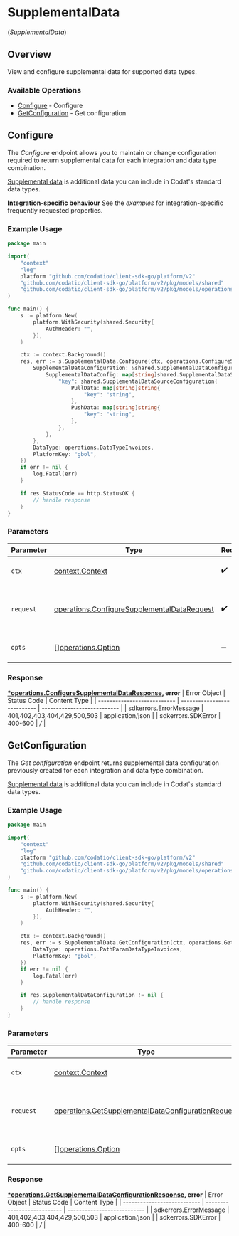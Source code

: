 # SupplementalData
(*SupplementalData*)

## Overview

View and configure supplemental data for supported data types.

### Available Operations

* [Configure](#configure) - Configure
* [GetConfiguration](#getconfiguration) - Get configuration

## Configure

The *Configure* endpoint allows you to maintain or change configuration required to return supplemental data for each integration and data type combination.

[Supplemental data](https://docs.codat.io/using-the-api/additional-data) is additional data you can include in Codat's standard data types.

**Integration-specific behaviour**
See the *examples* for integration-specific frequently requested properties.

### Example Usage

```go
package main

import(
	"context"
	"log"
	platform "github.com/codatio/client-sdk-go/platform/v2"
	"github.com/codatio/client-sdk-go/platform/v2/pkg/models/shared"
	"github.com/codatio/client-sdk-go/platform/v2/pkg/models/operations"
)

func main() {
    s := platform.New(
        platform.WithSecurity(shared.Security{
            AuthHeader: "",
        }),
    )

    ctx := context.Background()
    res, err := s.SupplementalData.Configure(ctx, operations.ConfigureSupplementalDataRequest{
        SupplementalDataConfiguration: &shared.SupplementalDataConfiguration{
            SupplementalDataConfig: map[string]shared.SupplementalDataSourceConfiguration{
                "key": shared.SupplementalDataSourceConfiguration{
                    PullData: map[string]string{
                        "key": "string",
                    },
                    PushData: map[string]string{
                        "key": "string",
                    },
                },
            },
        },
        DataType: operations.DataTypeInvoices,
        PlatformKey: "gbol",
    })
    if err != nil {
        log.Fatal(err)
    }

    if res.StatusCode == http.StatusOK {
        // handle response
    }
}
```

### Parameters

| Parameter                                                                                                      | Type                                                                                                           | Required                                                                                                       | Description                                                                                                    |
| -------------------------------------------------------------------------------------------------------------- | -------------------------------------------------------------------------------------------------------------- | -------------------------------------------------------------------------------------------------------------- | -------------------------------------------------------------------------------------------------------------- |
| `ctx`                                                                                                          | [context.Context](https://pkg.go.dev/context#Context)                                                          | :heavy_check_mark:                                                                                             | The context to use for the request.                                                                            |
| `request`                                                                                                      | [operations.ConfigureSupplementalDataRequest](../../pkg/models/operations/configuresupplementaldatarequest.md) | :heavy_check_mark:                                                                                             | The request object to use for the request.                                                                     |
| `opts`                                                                                                         | [][operations.Option](../../pkg/models/operations/option.md)                                                   | :heavy_minus_sign:                                                                                             | The options for this request.                                                                                  |


### Response

**[*operations.ConfigureSupplementalDataResponse](../../pkg/models/operations/configuresupplementaldataresponse.md), error**
| Error Object                | Status Code                 | Content Type                |
| --------------------------- | --------------------------- | --------------------------- |
| sdkerrors.ErrorMessage      | 401,402,403,404,429,500,503 | application/json            |
| sdkerrors.SDKError          | 400-600                     | */*                         |

## GetConfiguration

The *Get configuration* endpoint returns supplemental data configuration previously created for each integration and data type combination.

[Supplemental data](https://docs.codat.io/using-the-api/additional-data) is additional data you can include in Codat's standard data types.

### Example Usage

```go
package main

import(
	"context"
	"log"
	platform "github.com/codatio/client-sdk-go/platform/v2"
	"github.com/codatio/client-sdk-go/platform/v2/pkg/models/shared"
	"github.com/codatio/client-sdk-go/platform/v2/pkg/models/operations"
)

func main() {
    s := platform.New(
        platform.WithSecurity(shared.Security{
            AuthHeader: "",
        }),
    )

    ctx := context.Background()
    res, err := s.SupplementalData.GetConfiguration(ctx, operations.GetSupplementalDataConfigurationRequest{
        DataType: operations.PathParamDataTypeInvoices,
        PlatformKey: "gbol",
    })
    if err != nil {
        log.Fatal(err)
    }

    if res.SupplementalDataConfiguration != nil {
        // handle response
    }
}
```

### Parameters

| Parameter                                                                                                                    | Type                                                                                                                         | Required                                                                                                                     | Description                                                                                                                  |
| ---------------------------------------------------------------------------------------------------------------------------- | ---------------------------------------------------------------------------------------------------------------------------- | ---------------------------------------------------------------------------------------------------------------------------- | ---------------------------------------------------------------------------------------------------------------------------- |
| `ctx`                                                                                                                        | [context.Context](https://pkg.go.dev/context#Context)                                                                        | :heavy_check_mark:                                                                                                           | The context to use for the request.                                                                                          |
| `request`                                                                                                                    | [operations.GetSupplementalDataConfigurationRequest](../../pkg/models/operations/getsupplementaldataconfigurationrequest.md) | :heavy_check_mark:                                                                                                           | The request object to use for the request.                                                                                   |
| `opts`                                                                                                                       | [][operations.Option](../../pkg/models/operations/option.md)                                                                 | :heavy_minus_sign:                                                                                                           | The options for this request.                                                                                                |


### Response

**[*operations.GetSupplementalDataConfigurationResponse](../../pkg/models/operations/getsupplementaldataconfigurationresponse.md), error**
| Error Object                | Status Code                 | Content Type                |
| --------------------------- | --------------------------- | --------------------------- |
| sdkerrors.ErrorMessage      | 401,402,403,404,429,500,503 | application/json            |
| sdkerrors.SDKError          | 400-600                     | */*                         |

